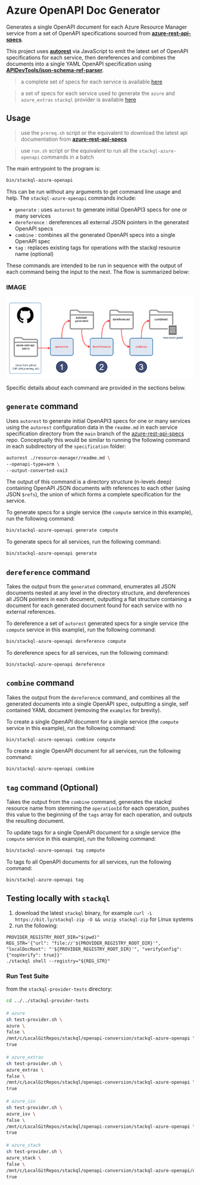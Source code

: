 # Azure OpenAPI Doc Generator

Generates a single OpenAPI document for each Azure Resource Manager service from a set of OpenAPI specifications sourced from [__azure-rest-api-specs__](https://github.com/Azure/azure-rest-api-specs).  

This project uses [__autorest__](https://github.com/Azure/autorest) via JavaScript to emit the latest set of OpenAPI specifications for each service,  then dereferences and combines the documents into a single YAML OpenAPI specification using [__APIDevTools/json-schema-ref-parser__](https://github.com/APIDevTools/json-schema-ref-parser). 

> a complete set of specs for each service is available [here](https://github.com/stackql/stackql-azure-openapi/tree/main/openapi/3-combined)

> a set of specs for each service used to generate the `azure` and `azure_extras` `stackql` provider is available [here](https://github.com/stackql/stackql-azure-openapi/tree/main/openapi/4-tagged)  

## Usage

> use the `prereq.sh` script or the equivalent to download the latest api documentation from [__azure-rest-api-specs__](https://github.com/Azure/azure-rest-api-specs)

> use `run.sh` script or the equivalent to run all the `stackql-azure-openapi` commands in a batch

The main entrypoint to the program is:  

```bash
bin/stackql-azure-openapi
```

This can be run without any arguments to get command line usage and help.  The `stackql-azure-openapi` commands include:

- `generate` : uses `autorest` to generate initial OpenAPI3 specs for one or many services
- `dereference` : dereferences all external JSON pointers in the generated OpenAPI specs
- `combine` : combines all the generated OpenAPI specs into a single OpenAPI spec
- `tag` : replaces existing tags for operations with the stackql resource name (optional)

These commands are intended to be run in sequence with the output of each command being the input to the next.  The flow is summarized below:  

### IMAGE

[![stackql_azure_openapi](images/stackql_azure_openapi.png)](images/stackql_azure_openapi.png)

Specific details about each command are provided in the sections below.  

## `generate` command

Uses `autorest` to generate initial OpenAPI3 specs for one or many services using the `autorest` configuration data in the `readme.md` in each service specification directory from the `main` branch of the [azure-rest-api-specs](https://github.com/Azure/azure-rest-api-specs) repo.  Conceptually this would be similar to running the following command in each subdirectory of the `specification` folder:      

```bash
autorest ./resource-manager/readme.md \
--openapi-type=arm \
--output-converted-oai3
```

The output of this command is a directory structure (n-levels deep) containing OpenAPI JSON documents with references to each other (using JSON `$refs`), the union of which forms a complete specification for the service.  

To generate specs for a single service (the `compute` service in this example), run the following command:

```bash
bin/stackql-azure-openapi generate compute
```

To generate specs for all services, run the following command:

```bash
bin/stackql-azure-openapi generate
```

## `dereference` command

Takes the output from the `generated` command, enumerates all JSON documents nested at any level in the directory structure, and dereferences all JSON pointers in each document, outputting a flat structure containing a document for each generated document found for each service with no external references.  

To dereference a set of `autorest` generated specs for a single service (the `compute` service in this example), run the following command:

```bash
bin/stackql-azure-openapi dereference compute
```

To dereference specs for all services, run the following command:

```bash
bin/stackql-azure-openapi dereference
```

## `combine` command

Takes the output from the `dereference` command, and combines all the generated documents into a single OpenAPI spec, outputting a single, self contained YAML document (removing the `examples` for brevity).  

To create a single OpenAPI document for a single service (the `compute` service in this example), run the following command:

```bash
bin/stackql-azure-openapi combine compute
```

To create a single OpenAPI document for all services, run the following command:

```bash
bin/stackql-azure-openapi combine
```

## `tag` command (Optional)

Takes the output from the `combine` command, generates the stackql resource name from stemming the `operationId` for each operation, pushes this value to the beginning of the `tags` array for each operation, and outputs the resulting document.    

To update tags for a single OpenAPI document for a single service (the `compute` service in this example), run the following command:  

```bash
bin/stackql-azure-openapi tag compute
```

To tags fo all OpenAPI documents for all services, run the following command:

```bash
bin/stackql-azure-openapi tag
```

## Testing locally with `stackql`
1. download the latest `stackql` binary, for example `curl -L https://bit.ly/stackql-zip -O && unzip stackql-zip` for Linux systems
2. run the following:
```
PROVIDER_REGISTRY_ROOT_DIR="$(pwd)"
REG_STR='{"url": "file://'${PROVIDER_REGISTRY_ROOT_DIR}'", "localDocRoot": "'${PROVIDER_REGISTRY_ROOT_DIR}'", "verifyConfig": {"nopVerify": true}}'
./stackql shell --registry="${REG_STR}"
```

### Run Test Suite

from the `stackql-provider-tests` directory:

```bash
cd ../../stackql-provider-tests

# azure
sh test-provider.sh \
azure \
false \
/mnt/c/LocalGitRepos/stackql/openapi-conversion/stackql-azure-openapi \
true

# azure_extras
sh test-provider.sh \
azure_extras \
false \
/mnt/c/LocalGitRepos/stackql/openapi-conversion/stackql-azure-openapi \
true

# azure_isv
sh test-provider.sh \
azure_isv \
false \
/mnt/c/LocalGitRepos/stackql/openapi-conversion/stackql-azure-openapi \
true

# azure_stack
sh test-provider.sh \
azure_stack \
false \
/mnt/c/LocalGitRepos/stackql/openapi-conversion/stackql-azure-openapi/openapi \
true
```
